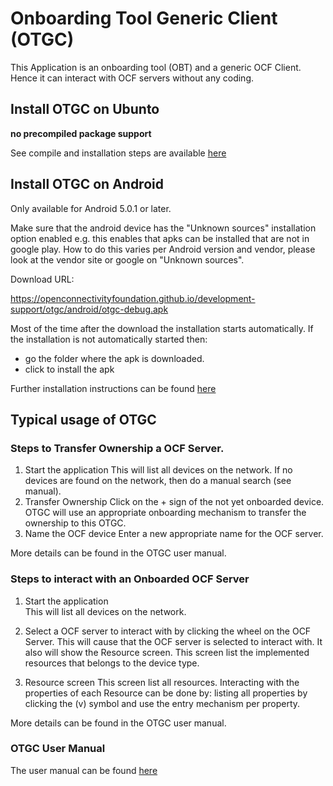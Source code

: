 # Onboarding Tool Generic Client (OTGC)

This Application is an onboarding tool (OBT) and a generic OCF Client.
Hence it can interact with OCF servers without any coding.

## Install OTGC on Ubunto

__no precompiled package support__

See compile and installation steps are available [here](https://github.com/openconnectivity/otgc-linux#script-to-build-and-install)

## Install OTGC on Android

Only available for Android 5.0.1 or later.

Make sure that the android device has the "Unknown sources" installation option enabled
e.g. this enables that apks can be installed that are not in google play. 
How to do this varies per Android version and vendor, please look at the vendor site or google on "Unknown sources".

Download URL:

https://openconnectivityfoundation.github.io/development-support/otgc/android/otgc-debug.apk

Most of the time after the download the installation starts automatically.
If the installation is not automatically started then:

- go the folder where the apk is downloaded.
- click to install the apk

Further installation instructions can be found [here](https://github.com/openconnectivityfoundation/development-support/blob/master/otgc/OTGC_System_Description_and_Setup.pdf)


## Typical usage of OTGC

### Steps to Transfer Ownership a OCF Server.

1. Start the application
   This will list all devices on the network.
   If no devices are found on the network, then do a manual search (see manual).
2. Transfer Ownership
   Click on the + sign of the not yet onboarded device.
   OTGC will use an appropriate onboarding mechanism to transfer the ownership to this OTGC.
3. Name the OCF device
   Enter a new appropriate name for the OCF server.

More details can be found in the OTGC user manual.

### Steps to interact with an Onboarded OCF Server

1. Start the application  
   This will list all devices on the network.

2. Select a OCF server to interact with by clicking the wheel on the OCF Server.
   This will cause that the OCF server is selected to interact with.
   It also will show the Resource screen.
   This screen list the implemented resources that belongs to the device type.
3. Resource screen
   This screen list all resources.
   Interacting with the properties of each Resource can be done by:
   listing all properties by clicking the (v) symbol and use the entry mechanism per property.

More details can be found in the OTGC user manual.

### OTGC User Manual 

The user manual can be found [here](https://github.com/openconnectivityfoundation/development-support/blob/master/otgc/OTGC_User_Manual.pdf)

